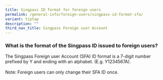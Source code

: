 ```yaml
---
title: Singpass ID format for foreign users
permalink: /general-info/foreign-users/singpass-id-format-sfa/
variant: tiptap
description: ""
third_nav_title: Singpass Foreign user Account
---
```

<h3>What is the format of the Singpass ID issued to foreign users?</h3>
<p>The Singpass Foreign user Account (SFA) ID format is a 7-digit number
prefixed by Y and ending with an alphabet. (E.g. Y1234567A).
<br>
<br>Note: Foreign users can only change their SFA ID once.</p>